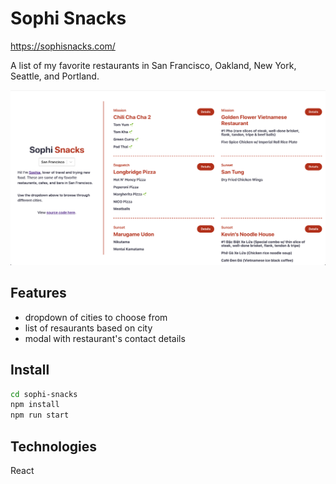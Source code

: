 # Sophi Snacks

https://sophisnacks.com/

A list of my favorite restaurants in San Francisco, Oakland, New York, Seattle, and Portland.

![City dropdown and description on left column. restaurants on right column](screenshot-sophi-snacks.png)

## Features

- dropdown of cities to choose from
- list of resaurants based on city
- modal with restaurant's contact details

## Install

```sh
cd sophi-snacks
npm install
npm run start
```

## Technologies

React
